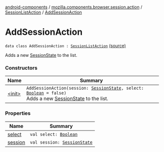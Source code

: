 [android-components](../../../index.md) / [mozilla.components.browser.session.action](../../index.md) / [SessionListAction](../index.md) / [AddSessionAction](./index.md)

# AddSessionAction

`data class AddSessionAction : `[`SessionListAction`](../index.md) [(source)](https://github.com/mozilla-mobile/android-components/blob/master/components/browser/state/src/main/java/mozilla/components/browser/session/action/BrowserAction.kt#L23)

Adds a new [SessionState](../../../mozilla.components.browser.session.state/-session-state/index.md) to the list.

### Constructors

| Name | Summary |
|---|---|
| [&lt;init&gt;](-init-.md) | `AddSessionAction(session: `[`SessionState`](../../../mozilla.components.browser.session.state/-session-state/index.md)`, select: `[`Boolean`](https://kotlinlang.org/api/latest/jvm/stdlib/kotlin/-boolean/index.html)` = false)`<br>Adds a new [SessionState](../../../mozilla.components.browser.session.state/-session-state/index.md) to the list. |

### Properties

| Name | Summary |
|---|---|
| [select](select.md) | `val select: `[`Boolean`](https://kotlinlang.org/api/latest/jvm/stdlib/kotlin/-boolean/index.html) |
| [session](session.md) | `val session: `[`SessionState`](../../../mozilla.components.browser.session.state/-session-state/index.md) |
